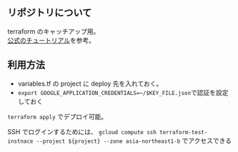 ## リポジトリについて

terraform のキャッチアップ用。  
[公式のチュートリアル](https://learn.hashicorp.com/tutorials/terraform/infrastructure-as-code?in=terraform/gcp-get-started)を参考。

## 利用方法

- variables.tf の project に deploy 先を入れておく。
- `export GOOGLE_APPLICATION_CREDENTIALS=~/$KEY_FILE.json`で認証を設定しておく

`terraform apply` でデプロイ可能。

SSH でログインするためには、 `gcloud compute ssh terraform-test-instnace --project ${project} --zone asia-northeast1-b` でアクセスできる
